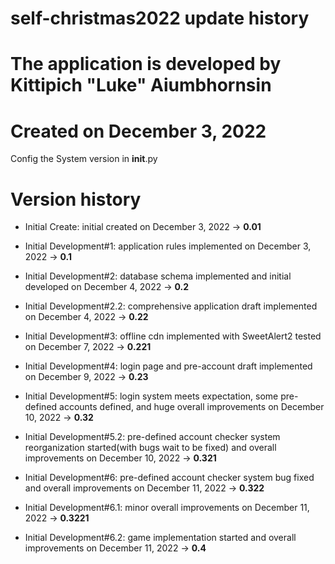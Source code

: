 # self-christmas2022 update history

# The application is developed by Kittipich "Luke" Aiumbhornsin

# Created on December 3, 2022

Config the System version in **init**.py

# Version history

- Initial Create: initial created on December 3, 2022 -> **0.01**

- Initial Development#1: application rules implemented on December 3, 2022 -> **0.1**

- Initial Development#2: database schema implemented and initial developed on December 4, 2022 -> **0.2**

- Initial Development#2.2: comprehensive application draft implemented on December 4, 2022 -> **0.22**

- Initial Development#3: offline cdn implemented with SweetAlert2 tested on December 7, 2022 -> **0.221**

- Initial Development#4: login page and pre-account draft implemented on December 9, 2022 -> **0.23**

- Initial Development#5: login system meets expectation, some pre-defined accounts defined, and huge overall improvements on December 10, 2022 -> **0.32**

- Initial Development#5.2: pre-defined account checker system reorganization started(with bugs wait to be fixed) and overall improvements on December 10, 2022 -> **0.321**

- Initial Development#6: pre-defined account checker system bug fixed and overall improvements on December 11, 2022 -> **0.322**

- Initial Development#6.1: minor overall improvements on December 11, 2022 -> **0.3221**

- Initial Development#6.2: game implementation started and overall improvements on December 11, 2022 -> **0.4**
